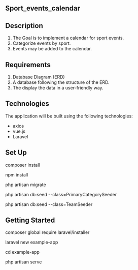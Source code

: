 ## Sport_events_calendar

## Description

1. The Goal is to implement a calendar for sport events. 
2. Categorize events by sport.
3. Events may be added to the calendar.

## Requirements

1. Database Diagram (ERD)
2. A database following the structure of the ERD.
3. The display the data in a user-friendly way. 



## Technologies
The application will be built using the following technologies:

- axios
- vue.js
- Laravel


## Set Up

composer install

npm install

php artisan migrate

php artisan db:seed --class=PrimaryCategorySeeder

php artisan db:seed --class=TeamSeeder


## Getting Started

composer global require laravel/installer

laravel new example-app

cd example-app

php artisan serve